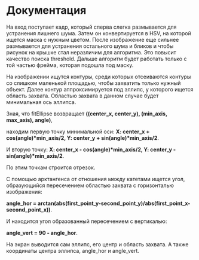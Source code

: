 # Документация

На вход поступает кадр, который сперва слегка размывается для устранения лишнего шума.
Затем он конвертируется в HSV, на которой ищется маска с нужным цветом.
После изображение еще сильнее размывается для устранения остального шума и бликов и чтобы рисунок на крышке стал неразличим для алгоритма. Это повысит качество поиска threshold.
Дальше алгоритм будет работать только с той частью фрейма, которая подошла под маску.


На изображении ищутся контуры, среди которых отсеиваются контуры со слишком маленькой площадью, чтобы захватить только нужный объект.
Далее контур аппроксимируется под эллипс, у которого ищется область захвата.
Областью захвата в данном случае будет минимальная ось эллипса.

Зная, что fitEllipse возвращает **((center_x, center_y), (min_axis, max_axis), angle)**,

находим первую точку минимальной оси: __X: center_x + cos(angle)*min_axis/2,  Y: center_y + sin(angle)*min_axis/2__.

И вторую точку: __X: center_x - cos(angle)*min_axis/2,  Y: center_y - sin(angle)*min_axis/2__.

По этим точкам строится отрезок.

С помощью арктангенса от отношения между катетами ищется угол, образующийся пересечением областью захвата c горизонталью изображения: 

**angle_hor = arctan(abs(first_point_y-second_point_y)/abs(first_point_x-second_point_x))**.

И находится угол образованный пересечением с вертикалью:

**angle_vert = 90 - angle_hor**.


На экран выводится сам эллипс, его центр и область захвата.
А также координаты центра эллипса, angle_hor и angle_vert.
